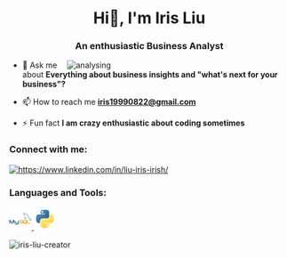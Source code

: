 <h1 align="center">Hi👋, I'm Iris Liu</h1>
<h3 align="center">An enthusiastic Business Analyst</h3>
<img align="right" alt="analysing" width="400" src="https://cdn.dribbble.com/users/8619169/screenshots/16116886/media/a63d64bcccad878cb9dfdb9a9f6b6416.gif">

- 💬 Ask me about **Everything about business insights and "what's next for your business"?**

- 📫 How to reach me **iris19990822@gmail.com**

- ⚡ Fun fact **I am crazy enthusiastic about coding sometimes**

<h3 align="left">Connect with me:</h3>
<p align="left">
<a href="https://linkedin.com/in/https://www.linkedin.com/in/liu-iris-irish/" target="blank"><img align="center" src="https://raw.githubusercontent.com/rahuldkjain/github-profile-readme-generator/master/src/images/icons/Social/linked-in-alt.svg" alt="https://www.linkedin.com/in/liu-iris-irish/" height="30" width="40" /></a>
</p>

<h3 align="left">Languages and Tools:</h3>
<p align="left"> <a href="https://www.mysql.com/" target="_blank" rel="noreferrer"> <img src="https://raw.githubusercontent.com/devicons/devicon/master/icons/mysql/mysql-original-wordmark.svg" alt="mysql" width="40" height="40"/> </a> <a href="https://www.python.org" target="_blank" rel="noreferrer"> <img src="https://raw.githubusercontent.com/devicons/devicon/master/icons/python/python-original.svg" alt="python" width="40" height="40"/> </a> </p>

<p><img align="center" src="https://github-readme-stats.vercel.app/api/top-langs?username=iris-liu-creator&show_icons=true&locale=en&layout=compact" alt="iris-liu-creator" /></p>
